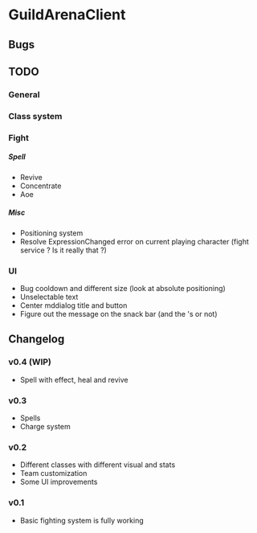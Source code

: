 # GuildArenaClient

## Bugs

## TODO

### General

### Class system

### Fight

##### Spell
* Revive
* Concentrate
* Aoe

##### Misc
* Positioning system
* Resolve ExpressionChanged error on current playing character (fight service ? Is it really that ?)

### UI
* Bug cooldown and different size (look at absolute positioning)
* Unselectable text
* Center mddialog title and button
* Figure out the message on the snack bar (and the 's or not)

## Changelog

### v0.4 (WIP)
* Spell with effect, heal and revive

### v0.3
* Spells
* Charge system

### v0.2
* Different classes with different visual and stats
* Team customization
* Some UI improvements

### v0.1
* Basic fighting system is fully working
